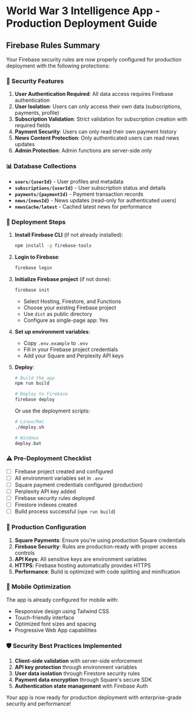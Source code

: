 # World War 3 Intelligence App - Production Deployment Guide

## Firebase Rules Summary

Your Firebase security rules are now properly configured for production deployment with the following protections:

### 🔐 Security Features

1. **User Authentication Required**: All data access requires Firebase authentication
2. **User Isolation**: Users can only access their own data (subscriptions, payments, profile)
3. **Subscription Validation**: Strict validation for subscription creation with required fields
4. **Payment Security**: Users can only read their own payment history
5. **News Content Protection**: Only authenticated users can read news updates
6. **Admin Protection**: Admin functions are server-side only

### 📊 Database Collections

- **`users/{userId}`** - User profiles and metadata
- **`subscriptions/{userId}`** - User subscription status and details
- **`payments/{paymentId}`** - Payment transaction records
- **`news/{newsId}`** - News updates (read-only for authenticated users)
- **`newsCache/latest`** - Cached latest news for performance

### 🚀 Deployment Steps

1. **Install Firebase CLI** (if not already installed):
   ```bash
   npm install -g firebase-tools
   ```

2. **Login to Firebase**:
   ```bash
   firebase login
   ```

3. **Initialize Firebase project** (if not done):
   ```bash
   firebase init
   ```
   - Select Hosting, Firestore, and Functions
   - Choose your existing Firebase project
   - Use `dist` as public directory
   - Configure as single-page app: Yes

4. **Set up environment variables**:
   - Copy `.env.example` to `.env`
   - Fill in your Firebase project credentials
   - Add your Square and Perplexity API keys

5. **Deploy**:
   ```bash
   # Build the app
   npm run build
   
   # Deploy to Firebase
   firebase deploy
   ```

   Or use the deployment scripts:
   ```bash
   # Linux/Mac
   ./deploy.sh
   
   # Windows
   deploy.bat
   ```

### ⚠️ Pre-Deployment Checklist

- [ ] Firebase project created and configured
- [ ] All environment variables set in `.env`
- [ ] Square payment credentials configured (production)
- [ ] Perplexity API key added
- [ ] Firebase security rules deployed
- [ ] Firestore indexes created
- [ ] Build process successful (`npm run build`)

### 🔧 Production Configuration

1. **Square Payments**: Ensure you're using production Square credentials
2. **Firebase Security**: Rules are production-ready with proper access controls
3. **API Keys**: All sensitive keys are environment variables
4. **HTTPS**: Firebase hosting automatically provides HTTPS
5. **Performance**: Build is optimized with code splitting and minification

### 📱 Mobile Optimization

The app is already configured for mobile with:
- Responsive design using Tailwind CSS
- Touch-friendly interface
- Optimized font sizes and spacing
- Progressive Web App capabilities

### 🛡️ Security Best Practices Implemented

1. **Client-side validation** with server-side enforcement
2. **API key protection** through environment variables
3. **User data isolation** through Firestore security rules
4. **Payment data encryption** through Square's secure SDK
5. **Authentication state management** with Firebase Auth

Your app is now ready for production deployment with enterprise-grade security and performance!

